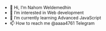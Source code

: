 - 👋 Hi, I’m Nahom Weldemedhin
- 👀 I’m interested in Web development
- 🌱 I’m currently learning Advanced JavaScript
- 📫 How to reach me @aaaa4761  Telegram

<!---
NahomWM/NahomWM is a ✨ special ✨ repository because its `README.md` (this file) appears on your GitHub profile.
You can click the Preview link to take a look at your changes.
--->
